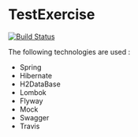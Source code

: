 # TestExercise




[![Build Status](https://travis-ci.com/LayDan/TestExercice.svg?branch=master)](https://travis-ci.org/LayDan/TestExercise)


The following technologies are used :

* Spring
* Hibernate
* H2DataBase
* Lombok
* Flyway
* Mock
* Swagger
* Travis

